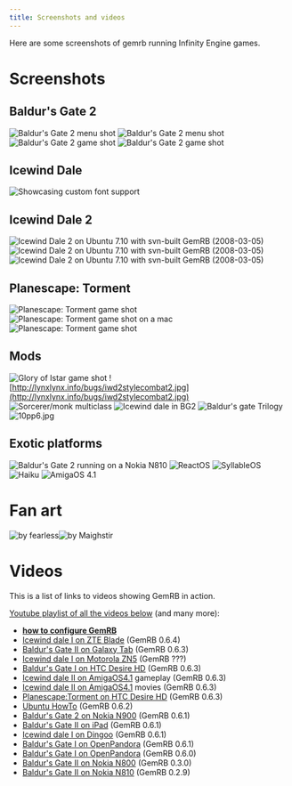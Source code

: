 ```yaml
---
title: Screenshots and videos
---
```


Here are some screenshots of gemrb running Infinity Engine games.

# Screenshots

## Baldur's Gate 2

![Baldur's Gate 2 menu shot](assets/img/screenshots/bg2_3.jpg) ![Baldur's Gate 2 menu
shot](assets/img/screenshots/bg22.jpg) ![Baldur's Gate 2 game shot](assets/img/screenshots/bg2.jpg) ![Baldur's Gate 2
game shot](assets/img/screenshots/bg23.jpg)

## Icewind Dale

![Showcasing custom font support](assets/img/screenshots/fonts.png)

## Icewind Dale 2

![Icewind Dale 2 on Ubuntu 7.10 with svn-built GemRB
(2008-03-05)](assets/img/screenshots/iwd2_1.jpg) ![Icewind Dale 2 on Ubuntu 7.10 with svn-built
GemRB (2008-03-05)](assets/img/screenshots/iwd2_2.jpg) ![Icewind Dale 2 on Ubuntu 7.10 with
svn-built GemRB (2008-03-05)](assets/img/screenshots/iwd2_3.jpg)

## Planescape: Torment

![Planescape: Torment game shot](assets/img/screenshots/pst.jpg) ![Planescape: Torment game
shot on a mac](assets/img/screenshots/pstmac.jpg) ![Planescape: Torment game shot](assets/img/screenshots/pst2.jpg)

## Mods

![Glory of Istar game shot](assets/img/screenshots/goi.jpg)
![http://lynxlynx.info/bugs/iwd2stylecombat2.jpg](http://lynxlynx.info/bugs/iwd2stylecombat2.jpg)
![Sorcerer/monk multiclass](http://lynxlynx.info/bugs/sorcerer_monk.jpg)
![Icewind dale in BG2](assets/img/screenshots/iwg2.jpg) ![Baldur's gate Trilogy](assets/img/screenshots/bgt.jpg)
![10pp6.jpg](assets/img/screenshots/10pp6.jpg)

## Exotic platforms

![Baldur's Gate 2 running on a Nokia N810](assets/img/screenshots/gemrb_800x480_xl.jpg)
![ReactOS](assets/img/screenshots/reactos-iwd-2.png) ![SyllableOS](assets/img/screenshots/syllableos-iwd.png)
![Haiku](assets/img/screenshots/haiku.jpg)
![AmigaOS 4.1](assets/img/screenshots/amigaos-bg2.jpg)


# Fan art

![by fearless](assets/img/fanart/fa-fearless.jpg)![by Maighstir](assets/img/fanart/logo-blue.gem.png)

# Videos

This is a list of links to videos showing GemRB in action.

[Youtube playlist of all the videos
below](http://www.youtube.com/view_play_list?p=0AE43FB55973C06A) (and many
more):

  - **[how to configure
    GemRB](http://www.youtube.com/watch?v=32BZouraDPM&list=PL0AE43FB55973C06A&index=23&feature=plpp_video)**
  - [Icewind dale I on ZTE
    Blade](http://www.youtube.com/watch?v=oOkSFeKa8Ls) (GemRB 0.6.4)
  - [Baldur's Gate II on Galaxy
    Tab](http://www.youtube.com/watch?v=dipyrMZBOSY) (GemRB 0.6.3)
  - [Icewind dale I on Motorola
    ZN5](http://www.youtube.com/watch?v=Ru-m2BGrnsc) (GemRB ???)
  - [Baldur's Gate I on HTC Desire
    HD](http://www.youtube.com/watch?v=RQIldenURrQ) (GemRB 0.6.3)
  - [Icewind dale II on
    AmigaOS4.1](http://www.youtube.com/watch?v=GEjqOytOoL4) gameplay
    (GemRB 0.6.3)
  - [Icewind dale II on
    AmigaOS4.1](http://www.youtube.com/watch?v=69tLh-1XB6I) movies
    (GemRB 0.6.3)
  - [Planescape:Torment on HTC Desire
    HD](http://www.youtube.com/watch?v=etjutJfUiXc) (GemRB 0.6.3)
  - [Ubuntu HowTo](http://www.youtube.com/watch?v=f4DgDTRf_Sk) (GemRB
    0.6.2)
  - [Baldur's Gate 2 on Nokia
    N900](http://www.youtube.com/watch?v=Uo5qLyVlHGU) (GemRB 0.6.1)
  - [Baldur's Gate II on
    iPad](http://www.youtube.com/watch?v=HZb5yg0_w18) (GemRB 0.6.1)
  - [Icewind dale I on
    Dingoo](http://www.youtube.com/watch?v=nFlQCSmX67s) (GemRB 0.6.1)
  - [Baldur's Gate I on
    OpenPandora](http://www.youtube.com/watch?v=EnQe5KlqGPg) (GemRB
    0.6.1)
  - [Baldur's Gate I on
    OpenPandora](http://www.youtube.com/watch?v=AYX0wAL6WAI) (GemRB
    0.6.0)
  - [Baldur's Gate II on Nokia
    N800](http://www.youtube.com/watch?v=icyAgs3dFqU) (GemRB 0.3.0)
  - [Baldur's Gate II on Nokia
    N810](http://www.youtube.com/watch?v=UUwUDoC3vc4) (GemRB 0.2.9)
